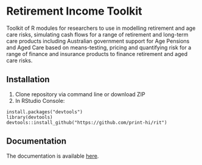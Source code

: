 # Retirement Income Toolkit

Toolkit of R modules for researchers to use in modelling retirement and age care risks, simulating cash flows for a range of retirement and long-term care products including Australian government support for Age Pensions and Aged Care based on means-testing, pricing and quantifying risk for a range of finance and insurance products to finance retirement and aged care risks.

## Installation

1. Clone repository via command line or download ZIP 
2. In RStudio Console:
```
install.packages("devtools")
library(devtools)
devtools::install_github("https://github.com/print-hi/rit")
```

## Documentation

The documentation is available [here](https://print-hi.github.io/toolkit-live/).
